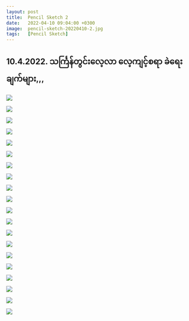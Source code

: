 ```yaml
---
layout: post
title:  Pencil Sketch 2
date:   2022-04-10 09:04:00 +0300
image:  pencil-sketch-20220410-2.jpg
tags:   [Pencil Sketch]
---
```

## 10.4.2022. သင်္ကြန်တွင်း ​လေ့လာ ​လေ့ကျင့်စရာ ခဲ​ရေးချက်များ,,,

![]({{site.baseurl}}/img/pencil-sketch-20220410-2/01.jpg)

![]({{site.baseurl}}/img/pencil-sketch-20220410-2/02.jpg)

![]({{site.baseurl}}/img/pencil-sketch-20220410-2/03.jpg)

![]({{site.baseurl}}/img/pencil-sketch-20220410-2/04.jpg)

![]({{site.baseurl}}/img/pencil-sketch-20220410-2/05.jpg)

![]({{site.baseurl}}/img/pencil-sketch-20220410-2/06.jpg)

![]({{site.baseurl}}/img/pencil-sketch-20220410-2/07.jpg)

![]({{site.baseurl}}/img/pencil-sketch-20220410-2/08.jpg)

![]({{site.baseurl}}/img/pencil-sketch-20220410-2/09.jpg)

![]({{site.baseurl}}/img/pencil-sketch-20220410-2/11.jpg)

![]({{site.baseurl}}/img/pencil-sketch-20220410-2/12.jpg)

![]({{site.baseurl}}/img/pencil-sketch-20220410-2/13.jpg)

![]({{site.baseurl}}/img/pencil-sketch-20220410-2/14-1.jpg)

![]({{site.baseurl}}/img/pencil-sketch-20220410-2/14-2.jpg)

![]({{site.baseurl}}/img/pencil-sketch-20220410-2/15.jpg)

![]({{site.baseurl}}/img/pencil-sketch-20220410-2/16.jpg)

![]({{site.baseurl}}/img/pencil-sketch-20220410-2/17.jpg)

![]({{site.baseurl}}/img/pencil-sketch-20220410-2/18.jpg)

![]({{site.baseurl}}/img/pencil-sketch-20220410-2/19.jpg)

![]({{site.baseurl}}/img/pencil-sketch-20220410-2/20.jpg)